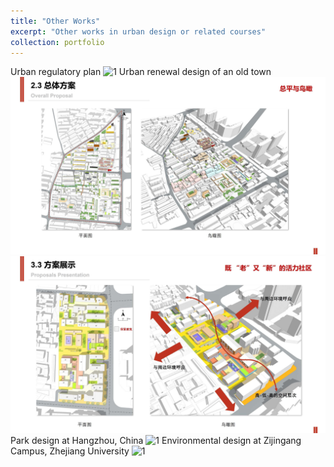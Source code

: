 ```yaml
---
title: "Other Works"
excerpt: "Other works in urban design or related courses"
collection: portfolio
---
```


Urban regulatory plan
![1](/images/regulatoryplan-1.jpg)
Urban renewal design of an old town
![1](/images/urbanregenerationdesign-1.jpg)
![1](/images/urbanregenerationdesign-2.jpg)
Park design at Hangzhou, China
![1](/images/parkdesign.jpg) 
Environmental design at Zijingang Campus, Zhejiang University
![1](/images/environmentaldesign-2.jpg)   
